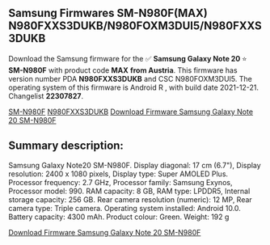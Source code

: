 <h2>Samsung Firmwares SM-N980F(MAX) N980FXXS3DUKB/N980FOXM3DUI5/N980FXXS3DUKB</h2>
Download the Samsung firmware for the ✅ <strong>Samsung Galaxy Note 20 </strong> ⭐ <strong>SM-N980F</strong> with product code <strong>MAX</strong> <strong> from Austria</strong>. This firmware has version number PDA <strong>N980FXXS3DUKB</strong> and CSC N980FOXM3DUI5. The operating system of this firmware is Android R , with build date 2021-12-21. Changelist <strong>22307827</strong>.

[SM-N980F](https://samfirm.shop/samsung/model/SM-N980F)
[N980FXXS3DUKB](https://samfirm.shop/samsung/pda/N980FXXS3DUKB)
[Download Firmware Samsung Galaxy Note 20 SM-N980F](https://samfirm.shop/samsung/firmware/484333)
<h2>Summary description:</h2>
<p>Samsung Galaxy Note20 SM-N980F. Display diagonal: 17 cm (6.7"), Display resolution: 2400 x 1080 pixels, Display type: Super AMOLED Plus. Processor frequency: 2.7 GHz, Processor family: Samsung Exynos, Processor model: 990. RAM capacity: 8 GB, RAM type: LPDDR5, Internal storage capacity: 256 GB. Rear camera resolution (numeric): 12 MP, Rear camera type: Triple camera. Operating system installed: Android 10.0. Battery capacity: 4300 mAh. Product colour: Green. Weight: 192 g</p>


[Download Firmware Samsung Galaxy Note 20 SM-N980F](https://samfirm.shop/samsung/firmware/484333)
